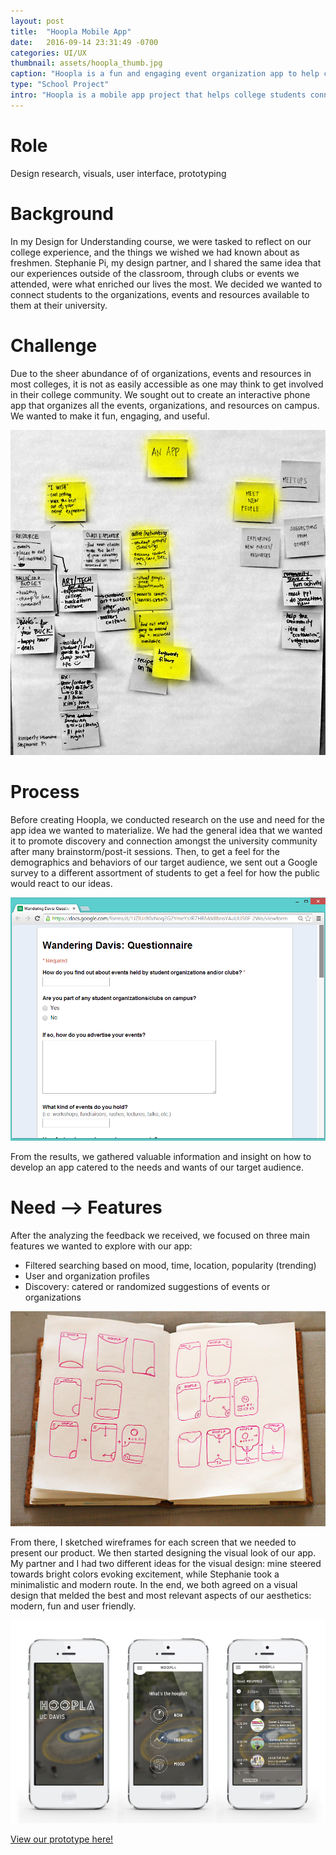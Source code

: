 ```yaml
---
layout: post
title:  "Hoopla Mobile App"
date:   2016-09-14 23:31:49 -0700
categories: UI/UX
thumbnail: assets/hoopla_thumb.jpg
caption: "Hoopla is a fun and engaging event organization app to help college students connect with student groups, events and resources available to them on campus."
type: "School Project"
intro: "Hoopla is a mobile app project that helps college students connect with student groups, events and resources available to them on their campus."
---
```

# Role
Design research, visuals, user interface, prototyping

# Background
In my Design for Understanding course, we were tasked to reflect on our college experience, and the things we wished we had known about as freshmen. Stephanie Pi, my design partner, and I shared the same idea that our experiences outside of the classroom, through clubs or events we attended, were what enriched our lives the most. We decided we wanted to connect students to the organizations, events and resources available to them at their university.

# Challenge
Due to the sheer abundance of of organizations, events and resources in most colleges, it is not as easily accessible as one may think to get involved in their college community. We sought out to create an interactive phone app that organizes all the events, organizations, and resources on campus. We wanted to make it fun, engaging, and useful.

<img alt="Post It Session" class="process" src="/assets/hoopla_postit.jpg">

# Process
Before creating Hoopla, we conducted research on the use and need for the app idea we wanted to materialize. We had the general idea that we wanted it to promote discovery and connection amongst the university community after many brainstorm/post-it sessions. Then, to get a feel for the demographics and behaviors of our target audience, we sent out a Google survey to a different assortment of students to get a feel for how the public would react to our ideas.

![Hoopla Questionnaire](/assets/Questionnaire2.PNG)

From the results, we gathered valuable information and insight on how to develop an app catered to the needs and wants of our target audience.

# Need --> Features
After the analyzing the feedback we received, we focused on three main features we wanted to explore with our app:  

* Filtered searching based on mood, time, location, popularity (trending)
* User and organization profiles
* Discovery: catered or randomized suggestions of events or organizations

<img alt="Hoopla Wireframes" class="process" src="/assets/hoopla_wireframes.jpg">

From there, I sketched wireframes for each screen that we needed to present our product. We then started designing the visual look of our app. My partner and I had two different ideas for the visual design: mine steered towards bright colors evoking excitement, while Stephanie took a minimalistic and modern route. In the end, we both agreed on a visual design that melded the best and most relevant aspects of our aesthetics: modern, fun and user friendly.

![Hoopla Home](/assets/hoopla_final.jpg)

[View our prototype here!](https://marvelapp.com/ded70e/screen/10584891 "Hoopla Prototype")
